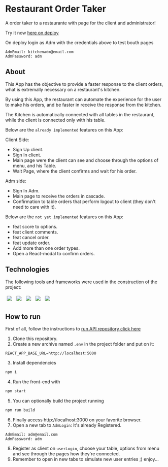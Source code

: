 # Restaurant Order Taker

A order taker to a restaurante with page for the client and administrator!

Try it now [here on deploy](https://restaurant-order-taker.vercel.app)

On deploy login as Adm with the credentials above to test bouth pages
```
AdmEmail: kitchenadm@email.com
AdmPassword: adm
```



## About

This App has the objective to provide a faster response to the client orders, what is extremally necessary on a restaurant's kitchen.

By using this App, the restaurant can automate the experience for the user to make his orders, and be faster in receive the response from the kitchen.

The Kitchen is automatically connected with all tables in the restaurant, while the client is connected only with his table. 

Below are the `already implemented` features on this App:

Client Side:
- Sign Up client.
- Sign In client.
- Main page were the client can see and choose through the options of menu, and his Table.
- Wait Page, where the client confirms and wait for his order.

Adm side:
- Sign In Adm.
- Main page to receive the orders in cascade.
- Confirmation to table orders that perform logout to client (they don't need to care with it).

Below are the `not yet implemented` features on this App:

- feat score to options.
- feat client comments.
- feat cancel order.
- feat update order.
- Add more than one order types.
- Open a React-modal to confirm orders.

## Technologies
The following tools and frameworks were used in the construction of the project:<br>
<p>
  <img style='margin: 5px;' src="https://img.shields.io/badge/react-app%20-%2320232a.svg?&style=for-the-badge&color=60ddf9&logo=react&logoColor=%2361DAFB"/>
  <img style='margin: 5px;' src="https://img.shields.io/badge/-socket.io-informational?style=for-the-badge"/>
  <img style='margin: 5px;' src='https://img.shields.io/badge/axios%20-%2320232a.svg?&style=for-the-badge&color=informational'>
  <img style='margin: 5px;' src="https://img.shields.io/badge/react_route%20-%2320232a.svg?&style=for-the-badge&logo=react&logoColor=%2361DAFB"/>
  <img style='margin: 5px;' src='https://img.shields.io/badge/styled-components%20-%2320232a.svg?&style=for-the-badge&color=b8679e&logo=styled-components&logoColor=%3a3a3a'>
  
</p>

## How to run


First of all, follow the instructions to [run API repository click here](https://github.com/C137Rodrigolima/Restaurant_Order_Taker-BackEnd)


1. Clone this repository.
2. Create a new archive named `.env` in the project folder and put on it:
```
REACT_APP_BASE_URL=http://localhost:5000
```
3. Install dependencies
```bash
npm i
```
4. Run the front-end with
```bash
npm start
```
5. You can optionally build the project running
```bash
npm run build
```
6. Finally access http://localhost:3000 on your favorite browser.
7. Open a new tab to `AdmLogin`: It's already Registered.
```
AdmEmail: adm@email.com
AdmPassword: adm
```
8. Register as client on `userLogin`, choose your table, options from menu and see through the pages how they're connected.
9. Remember to open in new tabs to simulate new user entries ;) enjoy...

